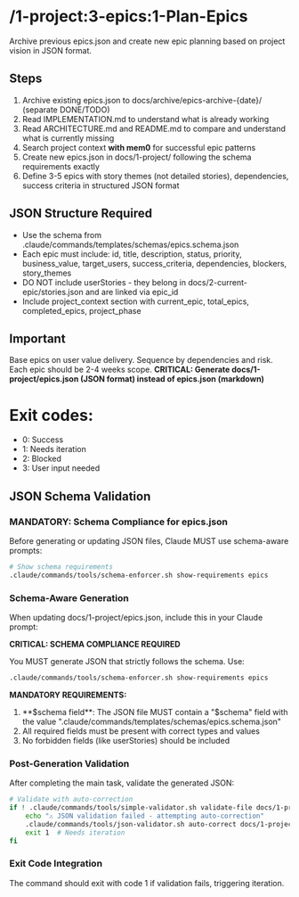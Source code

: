 # /1-project:3-epics:1-Plan-Epics
Archive previous epics.json and create new epic planning based on project vision in JSON format.

## Steps
1. Archive existing epics.json to docs/archive/epics-archive-{date}/ (separate DONE/TODO)
2. Read IMPLEMENTATION.md to understand what is already working
3. Read ARCHITECTURE.md and README.md to compare and understand what is currently missing
4. Search project context **with mem0** for successful epic patterns
5. Create new epics.json in docs/1-project/ following the schema requirements exactly
6. Define 3-5 epics with story themes (not detailed stories), dependencies, success criteria in structured JSON format

## JSON Structure Required
- Use the schema from .claude/commands/templates/schemas/epics.schema.json 
- Each epic must include: id, title, description, status, priority, business_value, target_users, success_criteria, dependencies, blockers, story_themes
- DO NOT include userStories - they belong in  docs/2-current-epic/stories.json and are linked via epic_id
- Include project_context section with current_epic, total_epics, completed_epics, project_phase

## Important
Base epics on user value delivery. Sequence by dependencies and risk. Each epic should be 2-4 weeks scope.
**CRITICAL: Generate docs/1-project/epics.json (JSON format) instead of epics.json (markdown)**

# Exit codes:
- 0: Success
- 1: Needs iteration
- 2: Blocked
- 3: User input needed
## JSON Schema Validation
<!-- JSON_SCHEMA_VALIDATION -->

### MANDATORY: Schema Compliance for epics.json

Before generating or updating JSON files, Claude MUST use schema-aware prompts:

```bash
# Show schema requirements
.claude/commands/tools/schema-enforcer.sh show-requirements epics
```

### Schema-Aware Generation
When updating docs/1-project/epics.json, include this in your Claude prompt:

**CRITICAL: SCHEMA COMPLIANCE REQUIRED**

You MUST generate JSON that strictly follows the schema. Use:
```bash
.claude/commands/tools/schema-enforcer.sh show-requirements epics
```

**MANDATORY REQUIREMENTS:**
1. **$schema field**: The JSON file MUST contain a "$schema" field with the value ".claude/commands/templates/schemas/epics.schema.json"
2. All required fields must be present with correct types and values
3. No forbidden fields (like userStories) should be included

### Post-Generation Validation
After completing the main task, validate the generated JSON:

```bash
# Validate with auto-correction
if ! .claude/commands/tools/simple-validator.sh validate-file docs/1-project/epics.json; then
    echo "⚠ JSON validation failed - attempting auto-correction"
    .claude/commands/tools/json-validator.sh auto-correct docs/1-project/epics.json
    exit 1  # Needs iteration
fi
```

### Exit Code Integration
The command should exit with code 1 if validation fails, triggering iteration.

<!-- /JSON_SCHEMA_VALIDATION -->
